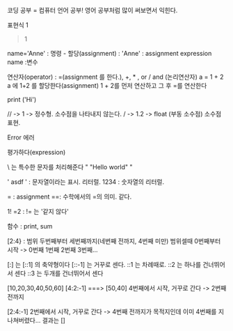 코딩 공부 = 컴퓨터 언어 공부! 영어 공부처럼 많이 써보면서 익힌다.


표현식
1
>1

name='Anne' : 명령 - 할당(assignment) : 
'Anne' : assignment expression
name :변수

연산자(operator) : =(assignment 를 한다.), +, * , or / and (논리연산자)
a = 1 + 2
a 에 1+2 를 할당한다(assignment) 
1 + 2를 먼저 연산하고 그 후 =를 연산한다

print ('Hi')

// -> 1 -> 정수형. 소수점을 나타내지 않는다.
/ ->  1.2 -> float (부동 소수점) 소수점 표현. 


Error 에러

평가하다(expression)

\ 는 특수한 문자를 처리해준다
"   \"Hello world\"   "

' asdf  ' : 문자열이라는 표시. 리터럴.
1234 : 숫자열의 리터럴.


= : assignment
==: 수학에서의 =의 의미. 같다.

1! =2 : != 는 '같지 않다'

함수 : print, sum

[2:4} : 범위  두번째부터 세번째까지(네번째 전까지, 4번째 미만)
범위셀때 0번째부터 시작 -> 0번째 1번째 2번째 3번째...

[:] 는 [::1] 의 축약형이다
[::-1] 는 거꾸로 센다.
::1 는 차례때로.
::2 는 하나를 건너뛰어서 센다
::3 는 두개를 건너뛰어서 센다

[10,20,30,40,50,60]
[4:2:-1] ===> [50,40]
4번째에서 시작, 거꾸로 간다 -> 2번째 전까지

[2:4:-1]
2번째에서 시작, 거꾸로 간다 -> 4번째 전까지가 목적지인데 이미 4번째를 지나쳐버렸다...
결과는 []